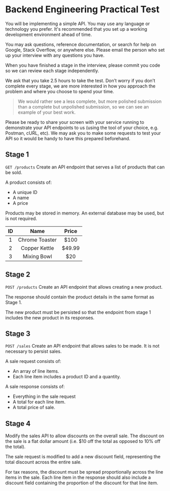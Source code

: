 # Backend Engineering Practical Test

You will be implementing a simple API. You may use any language or technology you prefer. 
It's recommended that you set up a working development environment ahead of time.


You may ask questions, reference documentation, or search for help on Google, Stack Overflow, or anywhere else. 
Please email the person who set up your interview with any questions you have. 

When you have finished a stage in the interview, please commit you code so we can review each stage independently.


 We ask that you take 2.5 hours to take the test. Don’t worry if you don’t complete every stage, we are more interested in how you approach the problem and where you choose to spend your time. 
> We would rather see a less complete, but more polished submission than a complete but unpolished submission, so we can see an example of your best work.

Please be ready to share your screen with your service running to demonstrate your API endpoints to us (using the tool of your choice, e.g. Postman, cURL, etc). We may ask you to make some requests to test your API so it would be handy to have this prepared beforehand.

## Stage 1

`GET /products`
Create an API endpoint that serves a list of products that can be sold.

A product consists of:
- A unique ID
- A name
- A price

Products may be stored in memory. An external database may be used, but is not required.

| ID  |      Name      | Price  |
|:---:|:--------------:|:------:|
|  1  | Chrome Toaster |  $100  |
|  2  | Copper Kettle  | $49.99 |
|  3  |  Mixing Bowl   |  $20   |


## Stage 2
`POST /products` Create an API endpoint that allows creating a new product.

The response should contain the product details in the same format as Stage 1.

The new product must be persisted so that the endpoint from stage 1 includes the new product in its responses.

## Stage 3
`POST /sales` Create an API endpoint that allows sales to be made. It is not necessary to persist sales.

A sale request consists of:
- An array of line items.
- Each line item includes a product ID and a quantity.

A sale response consists of:
- Everything in the sale request
- A total for each line item.
- A total price of sale.

## Stage 4
Modify the sales API to allow discounts on the overall sale. The discount on the sale is a flat dollar amount (i.e. $10 off the total as opposed to 10% off the total).

The sale request is modified to add a new discount field, representing the total discount across the entire sale.

For tax reasons, the discount must be spread proportionally across the line items in the sale. Each line item in the response should also include a discount field containing the proportion of the discount for that line item.

